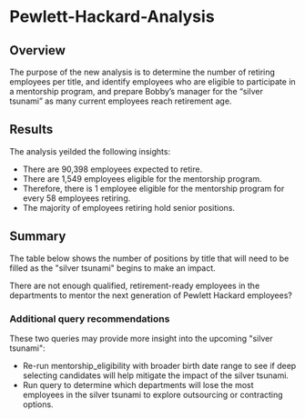 # Pewlett-Hackard-Analysis

## Overview 
The purpose of the new analysis is to determine the number of retiring employees per title, and identify employees who are eligible to participate in a mentorship program, and prepare Bobby’s manager for the “silver tsunami” as many current employees reach retirement age.

## Results
The analysis yeilded the following insights:
* There are 90,398 employees expected to retire.
* There are 1,549 employees eligible for the mentorship program.
* Therefore, there is 1 employee eligible for the mentorship program for every 58 employees retiring.
* The majority of employees retiring hold senior positions.

## Summary
The table below shows the number of positions by title that will need to be filled as the "silver tsunami" begins to make an impact.
 

There are not enough qualified, retirement-ready employees in the departments to mentor the next generation of Pewlett Hackard employees?

### Additional query recommendations 
These two queries may provide more insight into the upcoming "silver tsunami":
* Re-run mentorship_eligibility with broader birth date range to see if deep selecting candidates will help mitigate the impact of the silver tsunami.
* Run query to determine which departments will lose the most employees in the silver tsunami to explore outsourcing or contracting options.
